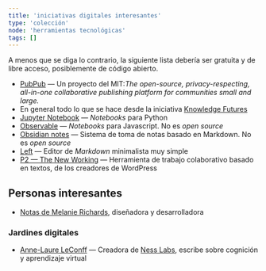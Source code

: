 ```yaml
---
title: 'iniciativas digitales interesantes'
type: 'colección'
node: 'herramientas tecnológicas'
tags: []
---
```


A menos que se diga lo contrario, la siguiente lista debería ser gratuita y de libre acceso, posiblemente de código abierto.
- [PubPub](https://www.pubpub.org/) — Un proyecto del MIT:*The open-source, privacy-respecting, all-in-one collaborative publishing platform for communities small and large.*
- En general todo lo que se hace desde la iniciativa [Knowledge Futures](https://www.knowledgefutures.org/)
- [Jupyter Notebook](https://jupyter.org/) — *Notebooks* para Python 
- [Observable](https://observablehq.com/) — *Notebooks* para Javascript. No es *open source*
- [Obsidian notes](https://obsidian.md/) — Sistema de toma de notas basado en Markdown. No es *open source*
- [Left](https://hundredrabbits.itch.io/left) — Editor de *Markdown* minimalista muy simple
- [P2 — The New Working](https://wordpress.com/p2/) — Herramienta de trabajo colaborativo basado en textos, de los creadores de WordPress

## Personas interesantes

- [Notas de Melanie Richards](https://highlights.melanie-richards.com), diseñadora y desarrolladora

### Jardines digitales

- [Anne-Laure LeConff](https://www.mentalnodes.com) — Creadora de [Ness Labs](https://nesslabs.com/), escribe sobre cognición y aprendizaje virtual 
